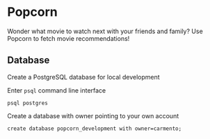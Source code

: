 # Popcorn
Wonder what movie to watch next with your friends and family? Use Popcorn to fetch movie recommendations!

## Database
Create a PostgreSQL database for local development

Enter `psql` command line interface
```
psql postgres
```

Create a database with owner pointing to your own account
```
create database popcorn_development with owner=carmento;
```


